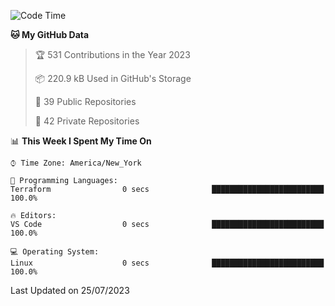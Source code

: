 <!--START_SECTION:waka-->
![Code Time](http://img.shields.io/badge/Code%20Time-202%20hrs%2011%20mins-blue)

**🐱 My GitHub Data** 

> 🏆 531 Contributions in the Year 2023
 > 
> 📦 220.9 kB Used in GitHub's Storage 
 > 
> 📜 39 Public Repositories 
 > 
> 🔑 42 Private Repositories  
 > 
📊 **This Week I Spent My Time On** 

```text
⌚︎ Time Zone: America/New_York

💬 Programming Languages: 
Terraform                0 secs              █████████████████████████   100.0%

🔥 Editors: 
VS Code                  0 secs              █████████████████████████   100.0%

💻 Operating System: 
Linux                    0 secs              █████████████████████████   100.0%

```


 Last Updated on 25/07/2023
<!--END_SECTION:waka-->